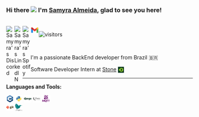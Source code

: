 ### Hi there <img src="https://media.giphy.com/media/hvRJCLFzcasrR4ia7z/giphy.gif" width="25px"> I'm <a href="#"> Samyra Almeida</a>, glad to see you here!

<br />

<a href="https://discordapp.com/users/735125769998565388">
  <img align="left" alt="Samyra's Discord" width="22px" src="https://raw.githubusercontent.com/peterthehan/peterthehan/master/assets/discord.svg" />
</a>
<a href="https://www.linkedin.com/in/samyraalmeida/">
  <img align="left" alt="Samyra's LinkedIN" width="22px" src="https://raw.githubusercontent.com/peterthehan/peterthehan/master/assets/linkedin.svg" />
</a>
<a href="https://open.spotify.com/user/samyy-02">
  <img align="left" alt="Samyra's Spotify" width="22px" src="https://raw.githubusercontent.com/peterthehan/peterthehan/master/assets/spotify.svg" />
</a>

<a href="samyravlalmeida@gmail.com">
  <img align="left" alt="Samyra's Spotify" width="22px" src="https://raw.githubusercontent.com/samyraalmeida/samyraalmeida/master/assets/icons/svg/gmail.svg" />
</a>


![visitors](https://visitor-badge.glitch.me/badge?page_id=${your.username}.${your.repo.id})

<br />

I'm a passionate BackEnd developer from Brazil 🇧🇷

Software Developer Intern at <a href="https://www.stone.com.br/">Stone</a> 
<a href="https://www.stone.com.br/">
  <img align="center" alt="Samyra's Spotify" width="16px" src="https://raw.githubusercontent.com/samyraalmeida/samyraalmeida/master/assets/icons/png/stone.png" />
</a>


<!--
I am an undergraduate student in Industrial Mathematics at Universidade Federal do Ceará (UFC). In the RAITec UFC project, I am part of the innovation sector, which is responsible for project development in IoT and robotics. In addition, I have attended several scientific competitions during my school life, with a passion focused on computer competitions. I am interested in learning new technologies in Data Science, Machine Learning, IoT, and robotics fields.
-->

---
**Languages and Tools:**

<code><img alt="C++" height="20" src="https://raw.githubusercontent.com/github/explore/180320cffc25f4ed1bbdfd33d4db3a66eeeeb358/topics/cpp/cpp.png"></code>
<code><img alt="Python" height="20" src="https://raw.githubusercontent.com/github/explore/80688e429a7d4ef2fca1e82350fe8e3517d3494d/topics/python/python.png"></code>
<code><img alt="Django" height="20" src="https://raw.githubusercontent.com/github/explore/80688e429a7d4ef2fca1e82350fe8e3517d3494d/topics/django/django.png"></code>
<code><img alt="Flask" height="20" src="https://raw.githubusercontent.com/github/explore/80688e429a7d4ef2fca1e82350fe8e3517d3494d/topics/flask/flask.png"></code>
<code><img alt="MQTT" height="20" src="https://raw.githubusercontent.com/samyraalmeida/samyraalmeida/master/assets/icons/svg/mqtt.svg">
</code>
<code><img alt="Git" height="20" src="https://raw.githubusercontent.com/github/explore/80688e429a7d4ef2fca1e82350fe8e3517d3494d/topics/git/git.png"></code>
<code><img alt="Latex" height="20" src="https://raw.githubusercontent.com/github/explore/80688e429a7d4ef2fca1e82350fe8e3517d3494d/topics/latex/latex.png">
</code>

<!-- backup

![](https://visitor-badge.glitch.me/badge?page_id=samyraalmeida.samyraalmeida)

![visitor badge](https://visitor-badge.glitch.me/badge?page_id=samyraalmeida.visitor-badge)

Glad to see you here! ![visitors](https://visitor-badge.glitch.me/badge?page_id=${your.username}.${your.repo.id}) 

<code>
  <img alt="" height="20" src="">
</code>

### Hi there 👋, I'm <a href="#"> Samyra Almeida </a>

 Glad to see you here! ![visitors](https://visitor-badge.glitch.me/badge?page_id=${your.username}.${your.repo.id}) 


**samyraalmeida/samyraalmeida** is a ✨ _special_ ✨ repository because its `README.md` (this file) appears on your GitHub profile.

Here are some ideas to get you started:

- 🔭 I’m currently working on ...
- 🌱 I’m currently learning ...
- 👯 I’m looking to collaborate on ...
- 🤔 I’m looking for help with ...
- 💬 Ask me about ...
- 📫 How to reach me: ...
- 😄 Pronouns: ...
- ⚡ Fun fact: ...
-->